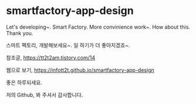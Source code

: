 # smartfactory-app-design
Let's developing~. Smart Factory. More convinience work~. How about this. Thank you.


스마트 팩토리, 개발해보세요~. 일 하기가 더 좋아지겠죠~.

참조글, <a href="https://tt2t2am.tistory.com/14">https://tt2t2am.tistory.com/14</a>

웹으로 보기, <a href="https://infott2t.github.io/smartfactory-app-design">https://infott2t.github.io/smartfactory-app-design</a>

좋은 하루되세요.


저의 Github, 봐 주셔서 감사합니다.

